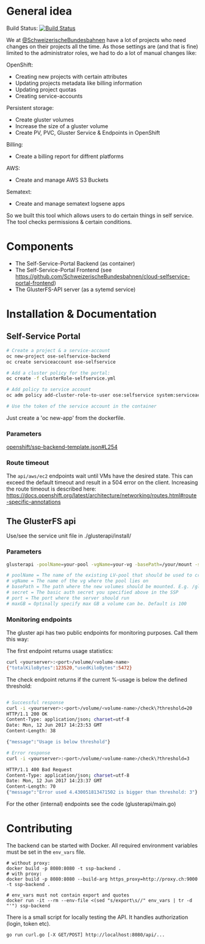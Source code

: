 # General idea
Build Status: [![Build Status](https://travis-ci.org/SchweizerischeBundesbahnen/ssp-backend.svg?branch=master)](https://travis-ci.org/SchweizerischeBundesbahnen/ssp-backend)

We at [@SchweizerischeBundesbahnen](https://github.com/SchweizerischeBundesbahnen) have a lot of projects who need changes on their projects all the time. As those settings are (and that is fine) limited to the administrator roles, we had to do a lot of manual changes like:

OpenShift:
- Creating new projects with certain attributes
- Updating projects metadata like billing information
- Updating project quotas
- Creating service-accounts

Persistent storage:
- Create gluster volumes
- Increase the size of a gluster volume
- Create PV, PVC, Gluster Service & Endpoints in OpenShift

Billing:
- Create a billing report for diffrent platforms

AWS:
- Create and manage AWS S3 Buckets

Sematext:
- Create and manage sematext logsene apps

So we built this tool which allows users to do certain things in self service. The tool checks permissions & certain conditions.

# Components
- The Self-Service-Portal Backend (as container)
- The Self-Service-Portal Frontend (see https://github.com/SchweizerischeBundesbahnen/cloud-selfservice-portal-frontend)
- The GlusterFS-API server (as a sytemd service)

# Installation & Documentation
## Self-Service Portal
```bash
# Create a project & a service-account
oc new-project ose-selfservice-backend
oc create serviceaccount ose-selfservice

# Add a cluster policy for the portal:
oc create -f clusterRole-selfservice.yml

# Add policy to service account
oc adm policy add-cluster-role-to-user ose:selfservice system:serviceaccount:ose-selfservice-backend:ose-selfservice

# Use the token of the service account in the container
```

Just create a 'oc new-app' from the dockerfile.

### Parameters
[openshift/ssp-backend-template.json#L254](https://github.com/SchweizerischeBundesbahnen/ssp-backend/blob/master/openshift/ssp-backend-template.json#L254)

### Route timeout
The `api/aws/ec2` endpoints wait until VMs have the desired state.
This can exceed the default timeout and result in a 504 error on the client.
Increasing the route timeout is described here: https://docs.openshift.org/latest/architecture/networking/routes.html#route-specific-annotations

## The GlusterFS api
Use/see the service unit file in ./glusterapi/install/

### Parameters
```bash
glusterapi -poolName=your-pool -vgName=your-vg -basePath=/your/mount -secret=yoursecret -port=yourport

# poolName = The name of the existing LV-pool that should be used to create new logical volumes
# vgName = The name of the vg where the pool lies on
# basePath = The path where the new volumes should be mounted. E.g. /gluster/mypool
# secret = The basic auth secret you specified above in the SSP
# port = The port where the server should run
# maxGB = Optinally specify max GB a volume can be. Default is 100
```

### Monitoring endpoints
The gluster api has two public endpoints for monitoring purposes. Call them this way:

The first endpoint returns usage statistics:
```bash
curl <yourserver>:<port>/volume/<volume-name>
{"totalKiloBytes":123520,"usedKiloBytes":5472}
```

The check endpoint returns if the current %-usage is below the defined threshold:
```bash

# Successful response
curl -i <yourserver>:<port>/volume/<volume-name>/check\?threshold=20
HTTP/1.1 200 OK
Content-Type: application/json; charset=utf-8
Date: Mon, 12 Jun 2017 14:23:53 GMT
Content-Length: 38

{"message":"Usage is below threshold"}

# Error response
curl -i <yourserver>:<port>/volume/<volume-name>/check\?threshold=3

HTTP/1.1 400 Bad Request
Content-Type: application/json; charset=utf-8
Date: Mon, 12 Jun 2017 14:23:37 GMT
Content-Length: 70
{"message":"Error used 4.430051813471502 is bigger than threshold: 3"}
```

For the other (internal) endpoints see the code (glusterapi/main.go)

# Contributing
The backend can be started with Docker. All required environment variables must be set in the `env_vars` file.
```
# without proxy:
docker build -p 8080:8080 -t ssp-backend .
# with proxy:
docker build -p 8080:8080 --build-arg https_proxy=http://proxy.ch:9000 -t ssp-backend .

# env_vars must not contain export and quotes
docker run -it --rm --env-file <(sed "s/export\s//" env_vars | tr -d "'") ssp-backend
```

There is a small script for locally testing the API. It handles authorization (login, token etc).
```
go run curl.go [-X GET/POST] http://localhost:8080/api/...
```
